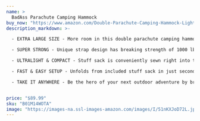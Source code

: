 ```yaml
---
name: >
  BadAss Parachute Camping Hammock
buy_now: "https://www.amazon.com/Double-Parachute-Camping-Hammock-Lightweight/dp/B01M14WOTA?psc=1&SubscriptionId=AKIAIA5RBQIWQVTCUEUQ&tag=coldcutdeals-20&linkCode=xm2&camp=2025&creative=165953&creativeASIN=B01M14WOTA"
description_markdown: >-

  - EXTRA LARGE SIZE - More room in this double parachute camping hammock. Luxuriously sized, measuring 320 x 200cm (125 x 79 In.). Easily fits two large adults comfortably.

  - SUPER STRONG - Unique strap design has breaking strength of 1000 lbs! Twice as strong as most competitors. Hammock material made from premium 210T nylon fabric.

  - ULTRALIGHT & COMPACT - Stuff sack is conveniently sewn right into the hammock so you never lose it. Packs down to about the size of a volleyball weighs only about 1 lb.

  - FAST & EASY SETUP - Unfolds from included stuff sack in just seconds. Includes two high-strength carabiners and rope that make setting this up both fast an extremely simple for even the most novice user!

  - TAKE IT ANYWHERE - Be the hero of your next outdoor adventure by bringing along this hammock. Perfect for boat trips, camping, backpacking, hiking, road trips, travelling, general exploration and it's even great in your own back yard!


price: "$89.99"
sku: "B01M14WOTA"
image: "https://images-na.ssl-images-amazon.com/images/I/51nKXJoD72L.jpg"
---
```

